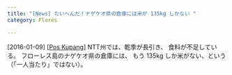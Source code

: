 ```yaml
---
title: "[News] たいへんだ！ナゲケオ県の倉庫には米が 135kg しかない "
category: Flores

---
```


[2016-01-09] [[Pos Kupang]](http://bit.ly/1RrMTV3)  NTT州では、乾季が長引き、
食料が不足している。
フローレス島のナゲケオ県の倉庫には、
もう 135kg しか米がない、という
（「一人当たり」ではない）。

